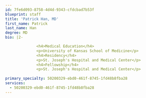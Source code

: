```yaml
---
id: 7fe6d093-8758-4d4d-9343-cfdcbad7b53f
blueprint: staff
title: 'Patrick Han, MD'
first_name: Patrick
last_name: Han
degree: MD
bio: |2-

              <h4>Medical Education</h4>
              <p>University of Kansas School of Medicine</p>
              <h4>Residency</h4>
              <p>St. Joseph's Hospital and Medical Center</p>
              <h4>Fellowship</h4>
              <p>St. Joseph's Hospital and Medical Center</p>
          
primary_specialty: 50200329-ebd0-461f-8745-1fd48b8fba28
services:
  - 50200329-ebd0-461f-8745-1fd48b8fba28
---
```

